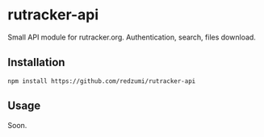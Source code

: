 # rutracker-api
Small API module for rutracker.org. Authentication, search, files download.

## Installation
```
npm install https://github.com/redzumi/rutracker-api
```

## Usage
Soon.